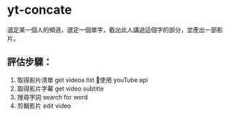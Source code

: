 # yt-concate
選定某一個人的頻道，選定一個單字，截出此人講過這個字的部分，並產出一部影片。

## 評估步驟：
1. 取得影片清單 get videos list
   使用 youTube api
2. 取得影片字幕 get video subtitle
3. 搜尋字詞 search for word
4. 剪輯影片 edit video
